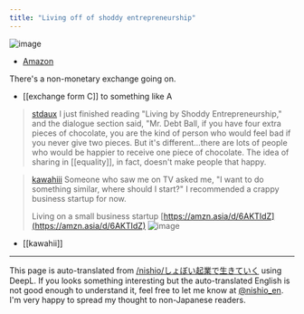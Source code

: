 ```yaml
---
title: "Living off of shoddy entrepreneurship"
---
```


![image](https://gyazo.com/91e3cfae8d799b997a4d24fbe335a071/thumb/1000)
- [Amazon](https://amzn.to/40ASIqi)

There's a non-monetary exchange going on.
- [[exchange form C]] to something like A

> [stdaux](https://twitter.com/stdaux/status/1141682014161997824) I just finished reading "Living by Shoddy Entrepreneurship," and the dialogue section said, "Mr. Debt Ball, if you have four extra pieces of chocolate, you are the kind of person who would feel bad if you never give two pieces. But it's different...there are lots of people who would be happier to receive one piece of chocolate. The idea of sharing in [[equality]], in fact, doesn't make people that happy.

> [kawahiii](https://twitter.com/kawahiii/status/1717147329306956104/photo/1) Someone who saw me on TV asked me, "I want to do something similar, where should I start?" I recommended a crappy business startup for now.
>
>  Living on a small business startup [https://amzn.asia/d/6AKTIdZ](https://amzn.asia/d/6AKTIdZ)
>  ![image](https://pbs.twimg.com/media/F9SIZFFbkAAMCvz?format=jpg&name=900x900#.png)
- [[kawahii]]

---
This page is auto-translated from [/nishio/しょぼい起業で生きていく](https://scrapbox.io/nishio/しょぼい起業で生きていく) using DeepL. If you looks something interesting but the auto-translated English is not good enough to understand it, feel free to let me know at [@nishio_en](https://twitter.com/nishio_en). I'm very happy to spread my thought to non-Japanese readers.